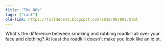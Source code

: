 ```yaml
---
title: "The 80s"
tags: ["rant"]
old-link: https://fulldecent.blogspot.com/2010/08/80s.html
---
```


What's the difference between smoking and rubbing roadkill all over your face and clothing? At least the roadkill doesn't make you look like an idiot.
